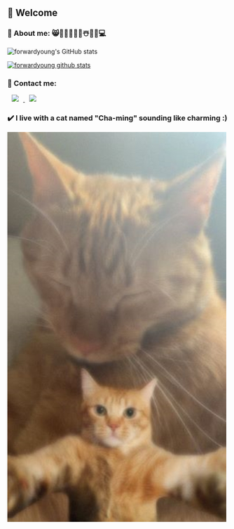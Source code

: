 ##  🤗 Welcome


### 📍 About me: 😸👩‍🍳🍰📸🌺☃️🎹🎵💻
![forwardyoung's GitHub stats](https://github-readme-stats.vercel.app/api?username=forwardyoung&theme=aura_dark&show_icons=true)

[![forwardyoung github stats](https://github-readme-stats.vercel.app/api/top-langs/?username=forwardyoung&show_icons=true&hide_border=true&title_color=004386&icon_color=004386&layout=compact)](https://github.com/forwardyoung)

### 💌 Contact me:
</a> <a href="https://instagram.com/my_funny_valentine_hwa_0_eee">
    <img 
        src="http://img.shields.io/badge/-Instagram-black?style=flat&logo=Instagram&link=https://instagram.com/my_funny_valentine_hwa_0_eee/"
        style="height : auto; margin-left : 10px; margin-right : 10px;"/>
</a> <a href="mailto:chahwayoung214@gmail.com">
    <img 
        src="https://img.shields.io/badge/Gmail-d14836?style=flat-square&logo=Gmail&logoColor=white&link=mailto:chahwayoung214@gmail.com"
        style="height : auto; margin-left : 10px; margin-right : 10px;"/>
</a>

### ✔️ I live with a cat named "Cha-ming" sounding like charming :)
![](https://github.com/forwardyoung/forwardyoung/blob/master/KakaoTalk_20220720_105610603.jpg)

